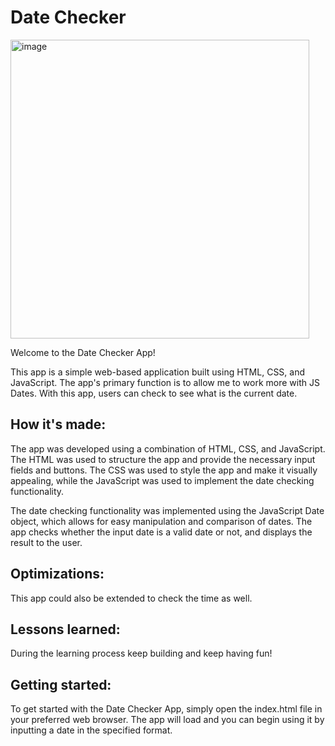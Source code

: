 # Date Checker
<img width="478" alt="image" src="https://user-images.githubusercontent.com/96213223/235471473-9cc41b48-d328-4222-9880-308c1824d09b.png">


Welcome to the Date Checker App!

This app is a simple web-based application built using HTML, CSS, and JavaScript. The app's primary function is to allow me to work more with JS Dates. With this app, users can check to see what is the current date. 

## How it's made:

The app was developed using a combination of HTML, CSS, and JavaScript. The HTML was used to structure the app and provide the necessary input fields and buttons. The CSS was used to style the app and make it visually appealing, while the JavaScript was used to implement the date checking functionality.

The date checking functionality was implemented using the JavaScript Date object, which allows for easy manipulation and comparison of dates. The app checks whether the input date is a valid date or not, and displays the result to the user.

## Optimizations:

This app could also be extended to check the time as well. 

## Lessons learned:

During the learning process keep building and keep having fun!

## Getting started:

To get started with the Date Checker App, simply open the index.html file in your preferred web browser. The app will load and you can begin using it by inputting a date in the specified format.

